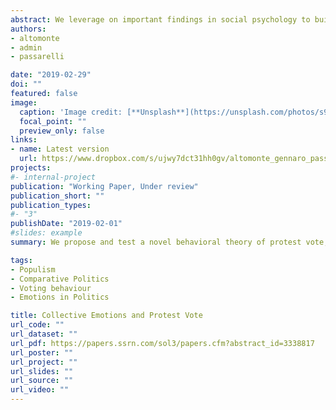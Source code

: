 ```yaml
---
abstract: We leverage on important findings in social psychology to build a behavioral theory of protest vote. An individual develops a feeling of resentment if she loses income over time while richer people do not, or if she does not gain as others do, i.e. when her relative deprivation increases. In line with the Intergroup Emotions Theory, this feeling is amplified if the individual identifies with a community experiencing the same feeling. Such a negative collective emotion, which we define as aggrievement, fuels the desire to take revenge against traditional parties and the richer elite, a common trait of populist rhetoric. The theory predicts higher support for the protest party when individuals identify more strongly with their local community and when a higher share of community members are aggrieved. We test this theory using longitudinal data on British households and exploiting the emergence of the UK Independence Party (UKIP) in Great Britain in the 2010 and 2015 national elections. Empirical findings robustly support theoretical predictions. The psychological mechanism postulated by our theory survives the controls for alternative non-behavioral mechanisms (e.g. information sharing or political activism in local communities).
authors:
- altomonte
- admin
- passarelli

date: "2019-02-29"
doi: ""
featured: false
image:
  caption: 'Image credit: [**Unsplash**](https://unsplash.com/photos/s9CC2SKySJM)'
  focal_point: ""
  preview_only: false
links:
- name: Latest version
  url: https://www.dropbox.com/s/ujwy7dct31hh0gv/altomonte_gennaro_passarelli.pdf?dl=0
projects:
#- internal-project
publication: "Working Paper, Under review"
publication_short: ""
publication_types:
#- "3"
publishDate: "2019-02-01"
#slides: example
summary: We propose and test a novel behavioral theory of protest vote, that combines insights from social psychology to understand the role of collective emotions in generating protest. 

tags: 
- Populism 
- Comparative Politics
- Voting behaviour
- Emotions in Politics

title: Collective Emotions and Protest Vote
url_code: ""
url_dataset: ""
url_pdf: https://papers.ssrn.com/sol3/papers.cfm?abstract_id=3338817
url_poster: ""
url_project: ""
url_slides: ""
url_source: ""
url_video: ""
---
```


